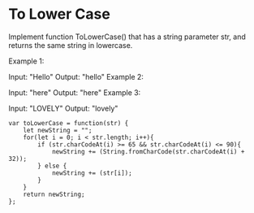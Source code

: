 # To Lower Case

Implement function ToLowerCase() that has a string parameter str, and returns the same string in lowercase.



Example 1:

Input: "Hello" 
Output: "hello"
Example 2:

Input: "here"
Output: "here"
Example 3:

Input: "LOVELY"
Output: "lovely"


```
var toLowerCase = function(str) {
    let newString = "";
    for(let i = 0; i < str.length; i++){
        if (str.charCodeAt(i) >= 65 && str.charCodeAt(i) <= 90){
            newString += (String.fromCharCode(str.charCodeAt(i) + 32));
        } else {
            newString += (str[i]);
        }
    }
    return newString;
};
```
